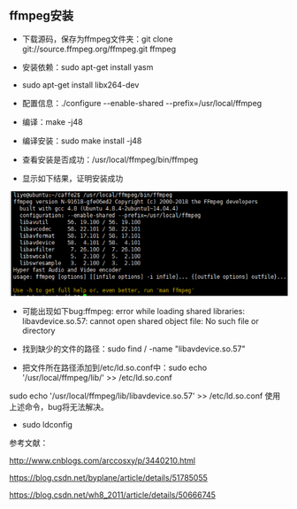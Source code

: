 ## ffmpeg安装

- 下载源码，保存为ffmpeg文件夹：git clone git://source.ffmpeg.org/ffmpeg.git ffmpeg

- 安装依赖：sudo apt-get install yasm

- sudo apt-get install libx264-dev

- 配置信息：./configure --enable-shared --prefix=/usr/local/ffmpeg

- 编译：make -j48

- 编译安装：sudo make install -j48

- 查看安装是否成功：/usr/local/ffmpeg/bin/ffmpeg

- 显示如下结果，证明安装成功

![](https://github.com/liyeUESTC/liye_project/blob/file_paper/images/QQ%E6%88%AA%E5%9B%BE20180816215111.png)

- 可能出现如下bug:ffmpeg: error while loading shared libraries: libavdevice.so.57: cannot open shared object file: No such file or directory

- 找到缺少的文件的路径：sudo find / -name "libavdevice.so.57"

- 把文件所在路径添加到/etc/ld.so.conf中：sudo echo '/usr/local/ffmpeg/lib/' >> /etc/ld.so.conf

sudo echo '/usr/local/ffmpeg/lib/libavdevice.so.57' >> /etc/ld.so.conf
使用上述命令，bug将无法解决。

- sudo ldconfig

参考文献：

http://www.cnblogs.com/arccosxy/p/3440210.html

https://blog.csdn.net/byplane/article/details/51785055

https://blog.csdn.net/wh8_2011/article/details/50666745
